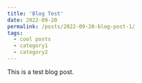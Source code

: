 ```yaml
---
title: 'Blog Test'
date: 2022-09-20
permalink: /posts/2022-09-20-blog-post-1/
tags:
  - cool posts
  - category1
  - category2
---
```


This is a test blog post.
